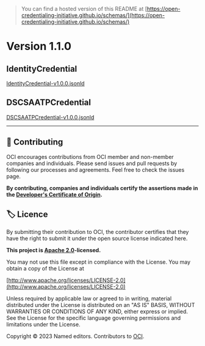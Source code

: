 > You can find a hosted version of this README at [https://open-credentialing-initiative.github.io/schemas/](https://open-credentialing-initiative.github.io/schemas/)

# Version 1.1.0 

## IdentityCredential
[IdentityCredential-v1.0.0.jsonld](https://open-credentialing-initiative.github.io/schemas/credentials/IdentityCredential-v1.0.0.jsonld)

## DSCSAATPCredential
[DSCSAATPCredential-v1.0.0.jsonld](https://open-credentialing-initiative.github.io/schemas/credentials/DSCSAATPCredential-v1.0.0.jsonld)

---

## 🤝 Contributing

OCI encourages contributions from OCI member and non-member companies and individuals. 
Please send issues and pull requests by following our processes and agreements. Feel free to check the issues page.

**By contributing, companies and individuals certify the assertions made in the [Developer's Certificate of Origin](https://developercertificate.org/).**

## 🏷️ Licence

By submitting their contribution to OCI, the contributor certifies that they have the right to submit it under the open source license indicated here.

**This project is [Apache 2.0](http://www.apache.org/licenses/LICENSE-2.0)-licensed.**

You may not use this file except in compliance with the License.
You may obtain a copy of the License at

   [http://www.apache.org/licenses/LICENSE-2.0](http://www.apache.org/licenses/LICENSE-2.0)

Unless required by applicable law or agreed to in writing, material
distributed under the License is distributed on an "AS IS" BASIS,
WITHOUT WARRANTIES OR CONDITIONS OF ANY KIND, either express or implied.
See the License for the specific language governing permissions and
limitations under the License.

Copyright © 2023 Named editors. Contributors to [OCI](https://www.oc-i.org/).
